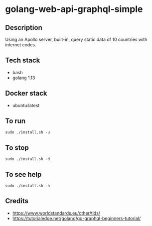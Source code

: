 # golang-web-api-graphql-simple

## Description
Using an Apollo server, built-in, query static
data of 10 countries with internet codes.

## Tech stack
- bash
- golang 1.13

## Docker stack
- ubuntu:latest

## To run
`sudo ./install.sh -u`

## To stop
`sudo ./install.sh -d`

## To see help
`sudo ./install.sh -h`

## Credits
- https://www.worldstandards.eu/other/tlds/
- https://tutorialedge.net/golang/go-graphql-beginners-tutorial/
